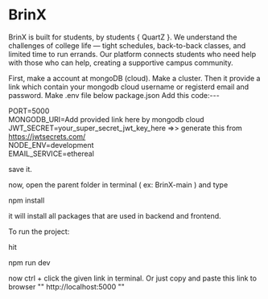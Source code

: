 # BrinX 
BrinX is built for students, by students { QuartZ }. We understand the challenges of college life — tight schedules, back-to-back classes, and limited time to run errands. Our platform connects students who need help with those who can help, creating a supportive campus community.

First, make a account at mongoDB (cloud).
Make a cluster.
Then it provide a link which contain your mongodb cloud username or registerd email and password.
Make .env file below package.json 
Add this code:---                                                                           

PORT=5000 <br>
MONGODB_URI=Add provided link here by mongodb cloud<br>
JWT_SECRET=your_super_secret_jwt_key_here =>> generate this from https://jwtsecrets.com/<br>
NODE_ENV=development<br>
EMAIL_SERVICE=ethereal<br>

save it.

now,
open the parent folder in terminal ( ex: BrinX-main )
and type

npm install

it will install all packages that are used in backend and frontend.

To run the project:

hit

npm run dev

now ctrl + click the given link in terminal. Or just copy and paste this link to browser  "" http://localhost:5000 ""
